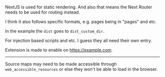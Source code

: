 NextJS is used for static rendering. And also that means the Next Router needs to be used for routing instead.

I think it also follows specific formats, e.g. pages being in "pages" and etc.


In the example the ``dist`` goes to ``dist_custom_dir``.

For injection based scripts and etc. I guess they all need their own entry.

Extension is made to enable on https://example.com.

---

Source maps may need to be made accessible through ``web_accessible_resources`` or else they won't be able to load in the browser.
